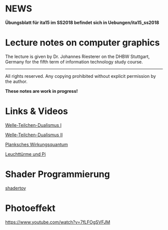 # NEWS
**Übungsblatt für ita15 im SS2018 befindet sich in Uebungen/ita15_ss2018**

# Lecture notes on computer graphics

The lecture is given by Dr. Johannes Riesterer on the DHBW Stuttgart, Germany 
for the fifth term of information technology study course.

* * * * *

All rights reserved. Any copying prohibited without explicit permission by the 
author.

**These notes are work in progress!**

# Links & Videos

[Welle-Teilchen-Dualismus I](https://www.youtube.com/watch?v=7BV0Fs4eM0I)

[Welle-Teilchen-Dualismus II](https://www.youtube.com/watch?v=BtgNrFU4kgg)

[Planksches Wirkungsquantum](https://youtu.be/kvrsbepx7Wo)

[Leuchttürme und Pi](https://www.youtube.com/watch?v=d-o3eB9sfls)

# Shader Programmierung
[shadertoy](https://www.shadertoy.com/)

# Photoeffekt
https://www.youtube.com/watch?v=7fLFOgSVFJM
